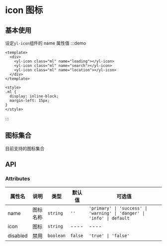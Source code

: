 # icon 图标

## 基本使用

设定`yl-icon`组件的 name 属性值
:::demo

```vue
<template>
  <div>
    <yl-icon class="ml" name="loading"></yl-icon>
    <yl-icon class="ml" name="search"></yl-icon>
    <yl-icon class="ml" name="location"></yl-icon>
  </div>
</template>

<style>
.ml {
  display: inline-block;
  margin-left: 15px;
}
</style>
```

:::

## 图标集合

目前支持的图标集合

<demo-block>
  <icons></icons>
</demo-block>

## API

### Attributes

| 属性名   | 说明     | 类型      | 默认值  | 可选值                                                                 |
| -------- | -------- | --------- | ------- | ---------------------------------------------------------------------- |
| name     | 图标名称 | `string`  | `''`    | `'primary' \| 'success' \| 'warning' \| 'danger' \| 'info' \| default` |
| icon     | 图标     | `string`  | ----    | ----                                                                   |
| disabled | 禁用     | `boolean` | `false` | `'true' \| 'false'`                                                    |
